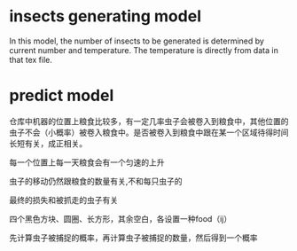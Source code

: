 # insects generating model
In this model, the number of insects to be generated 
is determined by current number and temperature. The 
temperature is directly from data in that tex file.
# predict model
仓库中机器的位置上粮食比较多，有一定几率虫子会被卷入到粮食中，其他位置的虫子不会（小概率）被卷入粮食中。是否被卷入到粮食中跟在某一个区域待得时间长短有关，成正相关。

每一个位置上每一天粮食会有一个匀速的上升

虫子的移动仍然跟粮食的数量有关,不和每只虫子的

最终的损失和被抓走的虫子有关 

四个黑色方块、圆圈、长方形，其余空白，各设置一种food（ij）

先计算虫子被捕捉的概率，再计算虫子被捕捉的数量，然后得到一个概率